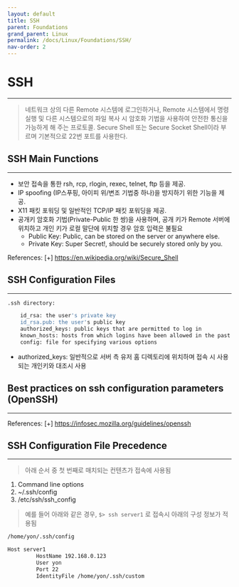 ```yaml
---
layout: default
title: SSH
parent: Foundations
grand_parent: Linux
permalink: /docs/Linux/Foundations/SSH/
nav-order: 2
---
```


# SSH
---
> 네트워크 상의 다른 Remote 시스템에 로그인하거나, Remote 시스템에서 명령 실행 및 다른 시스템으로의 파일 복사 시 암호화 기법을 사용하여 안전한 통신을 가능하게 해 주는 프로토콜. Secure Shell 또는 Secure Socket Shell이라 부르며 기본적으로 22번 포트를 사용한다.

## SSH Main Functions
---
- 보안 접속을 통한 rsh, rcp, rlogin, rexec, telnet, ftp 등을 제공.
- IP spoofing (IP스푸핑, 아이피 위/변조 기법중 하나)을 방지하기 위한 기능을 제공.
- X11 패킷 포워딩 및 일반적인 TCP/IP 패킷 포워딩을 제공.
- 공개키 암호화 기법(Private-Public 한 쌍)을 사용하며, 공개 키가 Remote 서버에 위치하고 개인 키가 로컬 말단에 위치할 경우 암호 입력은 불필요
	- Public Key: Public, can be stored on the server or anywhere else.
	- Private Key: Super Secret!, should be securely stored only by you.

References:
[+] https://en.wikipedia.org/wiki/Secure_Shell

## SSH Configuration Files
---
```bash
.ssh directory:

    id_rsa: the user's private key
    id_rsa.pub: the user's public key
    authorized_keys: public keys that are permitted to log in
    known_hosts: hosts from which logins have been allowed in the past
    config: file for specifying various options
```

- authorized_keys: 일반적으로 서버 측 유저 홈 디렉토리에 위치하며 접속 시 사용되는 개인키와 대조시 사용

## Best practices on ssh configuration parameters (OpenSSH)
---

References:
[+] https://infosec.mozilla.org/guidelines/openssh

## SSH Configuration File Precedence
---
> 아래 순서 중 첫 번째로 매치되는 컨텐츠가 접속에 사용됨

1. Command line options
2. ~/.ssh/config
3. /etc/ssh/ssh_config

> 예를 들어 아래와 같은 경우, `$> ssh server1` 로 접속시 아래의 구성 정보가 적용됨
```bash
/home/yon/.ssh/config

Host server1
         HostName 192.168.0.123
         User yon
         Port 22
         IdentityFile /home/yon/.ssh/custom 
```


